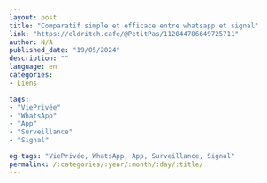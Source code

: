 ```yaml
---
layout: post
title: "Comparatif simple et efficace entre whatsapp et signal"
link: "https://eldritch.cafe/@PetitPas/112044786649725711"
author: N/A
published_date: "19/05/2024"
description: ""
language: en
categories:
- Liens

tags:
- "ViePrivée"
- "WhatsApp"
- "App"
- "Surveillance"
- "Signal"

og-tags: "ViePrivée, WhatsApp, App, Surveillance, Signal"
permalink: /:categories/:year/:month/:day/:title/
---
```

